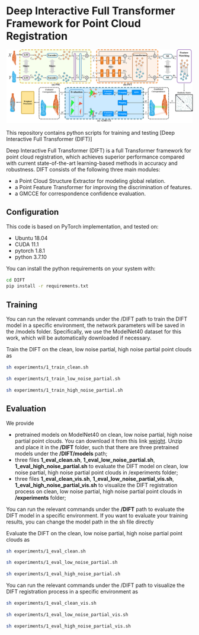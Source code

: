 # Deep Interactive Full Transformer Framework for Point Cloud Registration

![DIFT-architecture](DIFT_arch.png)

This repository contains python scripts for training and testing [Deep Interactive Full Transformer (DIFT)]

Deep Interactive Full Transformer (DIFT) is a full Transformer framework for point cloud registration, which achieves superior performance compared with current state-of-the-art learning-based methods in accuracy and robustness. DIFT consists of the following three main modules:

- a Point Cloud Structure Extractor for modeling global relation.
- a Point Feature Transformer for improving the discrimination of features.
- a GMCCE for correspondence confidence evaluation.

## Configuration

This code is based on PyTorch implementation, and tested on:

- Ubuntu 18.04
- CUDA 11.1
- pytorch 1.8.1
- python 3.7.10

You can install the python requirements on your system with:
```bash
cd DIFT
pip install -r requirements.txt
```
  
## Training

You can run the relevant commands under the /DIFT path to train the DIFT model in a specific environment, the network parameters will be saved in the /models folder. Specifically, we use the ModelNet40 dataset for this work, which will be automatically downloaded if necessary.

Train the DIFT on the clean, low noise partial, high noise partial point clouds as
  
```bash
sh experiments/1_train_clean.sh
```
  
```bash
sh experiments/1_train_low_noise_partial.sh
```
  
```bash
sh experiments/1_train_high_noise_partial.sh
```
  
## Evaluation

We provide
- pretrained models on ModelNet40 on clean, low noise partial, high noise partial point clouds. You can download it from this link [weight](https://drive.google.com/file/d/1z2TSNtoK2-zQ_bkcBYk4XwEqZOpdN2GZ/view?usp=sharing). Unzip and place it in the **/DIFT** folder, such that there are three pretrained models under the **/DIFT/models** path;
- three files **1_eval_clean.sh**, **1_eval_low_noise_partial.sh**, **1_eval_high_noise_partial.sh** to evaluate the DIFT model on clean, low noise partial, high noise partial point clouds in /experiments folder;
- three files **1_eval_clean_vis.sh**, **1_eval_low_noise_partial_vis.sh**, **1_eval_high_noise_partial_vis.sh** to visualize the DIFT registration process on clean, low noise partial, high noise partial point clouds in **/experiments** folder;
  
You can run the relevant commands under the **/DIFT** path to evaluate the DIFT model in a specific environment. If you want to evaluate your training results, you can change the model path in the sh file directly
  
Evaluate the DIFT on the clean, low noise partial, high noise partial point clouds as
  
```bash
sh experiments/1_eval_clean.sh
```
  
```bash
sh experiments/1_eval_low_noise_partial.sh
```
  
```bash
sh experiments/1_eval_high_noise_partial.sh
```

You can run the relevant commands under the /DIFT path to visualize the DIFT registration process in a specific environment as


```bash
sh experiments/1_eval_clean_vis.sh
```

```bash
sh experiments/1_eval_low_noise_partial_vis.sh
```
  
```bash
sh experiments/1_eval_high_noise_partial_vis.sh
```
